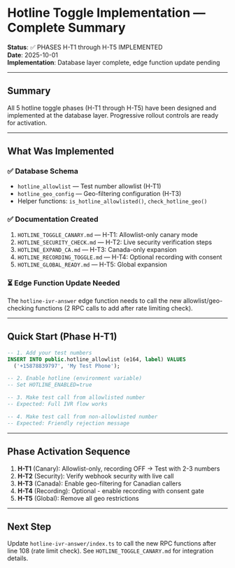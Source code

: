 # Hotline Toggle Implementation — Complete Summary

**Status**: ✅ PHASES H-T1 through H-T5 IMPLEMENTED  
**Date**: 2025-10-01  
**Implementation**: Database layer complete, edge function update pending

---

## Summary

All 5 hotline toggle phases (H-T1 through H-T5) have been designed and implemented at the database layer. Progressive rollout controls are ready for activation.

---

## What Was Implemented

### ✅ Database Schema
- `hotline_allowlist` — Test number allowlist (H-T1)
- `hotline_geo_config` — Geo-filtering configuration (H-T3)
- Helper functions: `is_hotline_allowlisted()`, `check_hotline_geo()`

### ✅ Documentation Created
1. `HOTLINE_TOGGLE_CANARY.md` — H-T1: Allowlist-only canary mode
2. `HOTLINE_SECURITY_CHECK.md` — H-T2: Live security verification steps
3. `HOTLINE_EXPAND_CA.md` — H-T3: Canada-only expansion
4. `HOTLINE_RECORDING_TOGGLE.md` — H-T4: Optional recording with consent
5. `HOTLINE_GLOBAL_READY.md` — H-T5: Global expansion

### ⏳ Edge Function Update Needed
The `hotline-ivr-answer` edge function needs to call the new allowlist/geo-checking functions (2 RPC calls to add after rate limiting check).

---

## Quick Start (Phase H-T1)

```sql
-- 1. Add your test numbers
INSERT INTO public.hotline_allowlist (e164, label) VALUES
  ('+15878839797', 'My Test Phone');

-- 2. Enable hotline (environment variable)
-- Set HOTLINE_ENABLED=true

-- 3. Make test call from allowlisted number
-- Expected: Full IVR flow works

-- 4. Make test call from non-allowlisted number  
-- Expected: Friendly rejection message
```

---

## Phase Activation Sequence

1. **H-T1** (Canary): Allowlist-only, recording OFF → Test with 2-3 numbers
2. **H-T2** (Security): Verify webhook security with live call
3. **H-T3** (Canada): Enable geo-filtering for Canadian callers
4. **H-T4** (Recording): Optional - enable recording with consent gate
5. **H-T5** (Global): Remove all geo restrictions

---

## Next Step

Update `hotline-ivr-answer/index.ts` to call the new RPC functions after line 108 (rate limit check). See `HOTLINE_TOGGLE_CANARY.md` for integration details.
